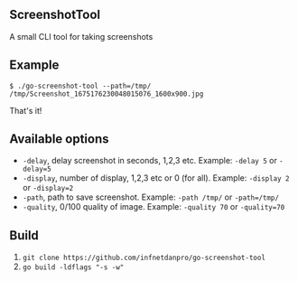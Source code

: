## ScreenshotTool
A small CLI tool for taking screenshots

## Example
```
$ ./go-screenshot-tool --path=/tmp/
/tmp/Screenshot_1675176230048015076_1600x900.jpg
```

That's it!

## Available options
 - `-delay`, delay screenshot in seconds, 1,2,3 etc. Example: `-delay 5` or `-delay=5`
 - `-display`, number of display, 1,2,3 etc or 0 (for all). Example: `-display 2` or `-display=2`
 - `-path`, path to save screenshot. Example: `-path /tmp/` or `-path=/tmp/`
 - `-quality`, 0/100 quality of image. Example: `-quality 70` or `-quality=70`

 ## Build
  1. `git clone https://github.com/infnetdanpro/go-screenshot-tool`
  2. `go build -ldflags "-s -w"`
